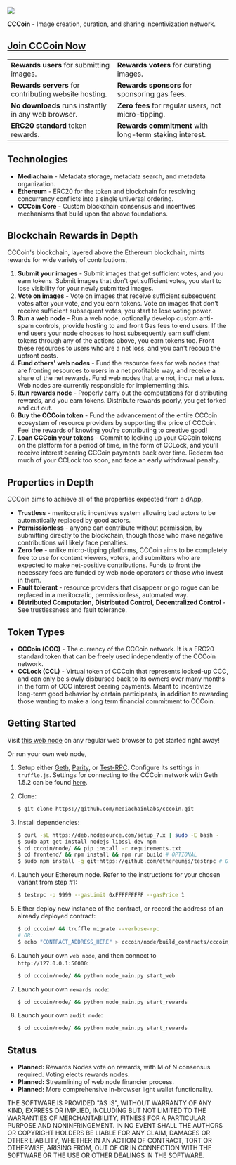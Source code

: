 [<img src="https://github.com/mediachainlabs/cccoin/raw/master/images/cccoin_19.png">](https://github.com/mediachainlabs/cccoin/raw/master/images/cccoin_19.png)

**CCCoin** - Image creation, curation, and sharing incentivization network.

## [Join CCCoin Now](https://cccoin.mediachain.io/)

|          |             | 
| ------------- | :------------- | 
| **Rewards users** for submitting images.      | **Rewards voters** for curating images. | 
| **Rewards servers** for contributing website hosting.      | **Rewards sponsors** for sponsoring gas fees.      | 
| **No downloads** runs instantly in any web browser. | **Zero fees** for regular users, not micro-tipping.      | 
| **ERC20 standard** token rewards. | **Rewards commitment** with long-term staking interest. |


## Technologies

- **Mediachain** - Metadata storage, metadata search, and metadata organization.
- **Ethereum** - ERC20 for the token and blockchain for resolving concurrency conflicts into a single universal ordering.
- **CCCoin Core** - Custom blockchain consensus and incentives mechanisms that build upon the above foundations.

## Blockchain Rewards in Depth

CCCoin's blockchain, layered above the Ethereum blockchain, mints rewards for wide variety of contributions,

1. **Submit your images** - Submit images that get sufficient votes, and you earn tokens. Submit images that don't get sufficient votes, you start to lose visibility for your newly submitted images.
2. **Vote on images** - Vote on images that receive sufficient subsequent votes after your vote, and you earn tokens. Vote on images that don't receive sufficient subsequent votes, you start to lose voting power.
3. **Run a web node** - Run a web node, optionally develop custom anti-spam controls, provide hosting to and front Gas fees to end users. If the end users your node chooses to host subsequently earn sufficient tokens through any of the actions above, you earn tokens too. Front these resources to users who are a net loss, and you can't recoup the upfront costs.
4. **Fund others' web nodes** - Fund the resource fees for web nodes that are fronting resources to users in a net profitable way, and receive a share of the net rewards. Fund web nodes that are not, incur net a loss. Web nodes are currently responsible for implementing this.
5. **Run rewards node** - Properly carry out the computations for distributing rewards, and you earn tokens. Distribute rewards poorly, you get forked and cut out.
6. **Buy the CCCoin token** - Fund the advancement of the entire CCCoin ecosystem of resource providers by supporting the price of CCCoin. Feel the rewards of knowing you're contributing to creative good!
7. **Loan CCCoin your tokens** - Commit to locking up your CCCoin tokens on the platform for a period of time, in the form of CCLock, and you'll receive interest bearing CCCoin payments back over time. Redeem too much of your CCLock too soon, and face an early withdrawal penalty.

## Properties in Depth

CCCoin aims to achieve all of the properties expected from a dApp,

- **Trustless** - meritocratic incentives system allowing bad actors to be automatically replaced by good actors.
- **Permissionless** - anyone can contribute without permission, by submitting directly to the blockchain, though those who make negative contributions will likely face penalties.
- **Zero fee** - unlike micro-tipping platforms, CCCoin aims to be completely free to use for content viewers, voters, and submitters who are expected to make net-positive contributions. Funds to front the necessary fees are funded by web node operators or those who invest in them.
- **Fault tolerant** - resource providers that disappear or go rogue can be replaced in a meritocratic, permissionless, automated way.
- **Distributed Computation**, **Distributed Control**, **Decentralized Control** - See trustlessness and fault tolerance.


## Token Types

- **CCCoin (CCC)** - The currency of the CCCoin network. It is a ERC20 standard token that can be freely used independently of the CCCoin network.
- **CCLock (CCL)** - Virtual token of CCCoin that represents locked-up CCC, and can only be slowly disbursed back to its owners over many months in the form of CCC interest bearing payments. Meant to incentivize long-term good behavior by certain participants, in addition to rewarding those wanting to make a long term financial commitment to CCCoin.


## Getting Started

Visit [this web node](https://cccoin.mediachain.io/) on any regular web browser to get started right away!

Or run your own web node,

1. Setup either [Geth](https://ethereum.github.io/go-ethereum/downloads/), [Parity](https://ethcore.io/parity.html), or [Test-RPC](https://github.com/ethereumjs/testrpc). Configure its settings in `truffle.js`. Settings for connecting to the CCCoin network with Geth 1.5.2 can be found [here](https://gist.github.com/parkan/5b99978279b5c58ca0fdff0c18ed6d88).

2. Clone:
   ```bash
   $ git clone https://github.com/mediachainlabs/cccoin.git
   ```

3. Install dependencies:
   ```bash
   $ curl -sL https://deb.nodesource.com/setup_7.x | sudo -E bash -
   $ sudo apt-get install nodejs libssl-dev npm
   $ cd cccoin/node/ && pip install -r requirements.txt 
   $ cd frontend/ && npm install && npm run build # OPTIONAL
   $ sudo npm install -g git+https://github.com/ethereumjs/testrpc # OPTIONAL
   ```

4. Launch your Ethereum node. Refer to the instructions for your chosen variant from step #1:
   
   ```bash
   $ testrpc -p 9999 --gasLimit 0xFFFFFFFFF --gasPrice 1
   ```

5. Either deploy new instance of the contract, or record the address of an already deployed contract:

    ```bash
    $ cd cccoin/ && truffle migrate --verbose-rpc
    # OR:
    $ echo "CONTRACT_ADDRESS_HERE" > cccoin/node/build_contracts/cccoin_contract_address.txt
    ```

6. Launch your own `web node`, and then connect to `http://127.0.0.1:50000`:

    ```bash
    $ cd cccoin/node/ && python node_main.py start_web
    ```

7. Launch your own `rewards node`:

    ```bash
    $ cd cccoin/node/ && python node_main.py start_rewards
    ```

8. Launch your own `audit node`:

    ```bash
    $ cd cccoin/node/ && python node_main.py start_rewards
    ```

## Status

- **Planned:** Rewards Nodes vote on rewards, with M of N consensus required. Voting elects rewards nodes.
- **Planned:** Streamlining of web node financier process.
- **Planned:** More comprehensive in-browser light wallet functionality.

THE SOFTWARE IS PROVIDED "AS IS", WITHOUT WARRANTY OF ANY KIND, EXPRESS OR IMPLIED, INCLUDING BUT NOT LIMITED TO THE WARRANTIES OF MERCHANTABILITY,
FITNESS FOR A PARTICULAR PURPOSE AND NONINFRINGEMENT. IN NO EVENT SHALL THE AUTHORS OR COPYRIGHT HOLDERS BE LIABLE FOR ANY CLAIM, DAMAGES OR OTHER
LIABILITY, WHETHER IN AN ACTION OF CONTRACT, TORT OR OTHERWISE, ARISING FROM, OUT OF OR IN CONNECTION WITH THE SOFTWARE OR THE USE OR OTHER DEALINGS IN THE SOFTWARE.
